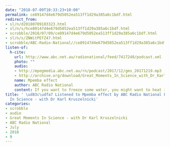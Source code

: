 ```yaml
---
date: "2018-07-09T10:33:23+10:00"
permalink: ce89147d4e679d5052ea513ff1d29a385a6c1bdf.html
redirect_from:
- sl/n/d20180709103323.html
- sl/n/s/hce89147d4e679d5052ea513ff1d29a385a6c1bdf.html
- scrobble/2018/07/09/ce89147d4e679d5052ea513ff1d29a385a6c1bdf.html
- sl/n/s/ZNWitPEfZ47.html
- scrobble/ABC-Radio-National//ce89147d4e679d5052ea513ff1d29a385a6c1bdf.html
listen-of:
  h-cite:
    url: http://www.abc.net.au/radionational/feed/7417248/podcast.xml
    photo: ""
    audio:
    - http://mpegmedia.abc.net.au/rn/podcast/2017/12/gms_20171219.mp3
    - http://archive.org/download/Great_Moments_In_Science_with_Dr_Karl_Kruszelnicki-Podcast-by-ABC_Radio_National/Mpemba_effect.mp3
    name: Mpemba effect
    author: ABC Radio National
    content: If you want to freeze some water, you might want to heat it up first.
title: ' \ud83c\udfa7 Listened to Mpemba effect by ABC Radio National From Great Moments
  In Science - with Dr Karl Kruszelnicki'
categories:
- scrobble
- audio
- Great Moments In Science - with Dr Karl Kruszelnicki
- ABC Radio National
- July
- 2018
- 9
---
```

